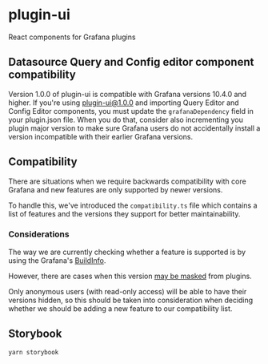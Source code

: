 # plugin-ui

React components for Grafana plugins

## Datasource Query and Config editor component compatibility

Version 1.0.0 of plugin-ui is compatible with Grafana versions 10.4.0 and higher. If you're using plugin-ui@1.0.0 and importing Query Editor and Config Editor components, you must update the `grafanaDependency` field in your plugin.json file. 
When you do that, consider also incrementing you plugin major version to make sure Grafana users do not accidentally install a version incompatible with their earlier Grafana versions. 

## Compatibility

There are situations when we require backwards compatibility with core Grafana and new features are only supported by newer versions.

To handle this, we've introduced the `compatibility.ts` file which contains a list of features and the versions they support for better maintainability.


### Considerations

The way we are currently checking whether a feature is supported is by using the Grafana's [BuildInfo](https://grafana.com/docs/grafana/latest/packages_api/data/buildinfo/#version-property).

However, there are cases when this version [may be masked](https://grafana.com/docs/grafana/latest/packages_api/data/buildinfo/#hideversion-property) from plugins.

Only anonymous users (with read-only access) will be able to have their versions hidden, so this should be taken into consideration when deciding whether we should be adding a new feature to our compatibility list.

## Storybook

```
yarn storybook
```

